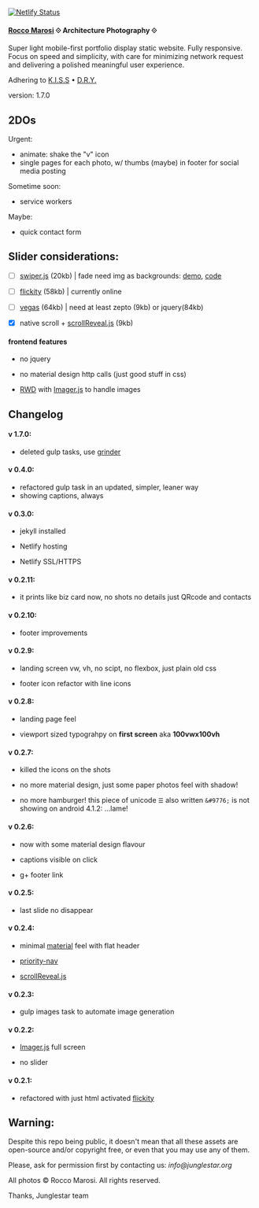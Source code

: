 [![Netlify Status](https://api.netlify.com/api/v1/badges/33190688-afc3-41c7-8c7a-ae8677c49ddd/deploy-status)](https://app.netlify.com/sites/roccomarosi/deploys)

#### [Rocco Marosi](http://roccomarosi.com) ⟐ Architecture Photography ⟐

Super light mobile-first portfolio display static website. Fully responsive. Focus on speed and simplicity, with care for minimizing network request and delivering a polished meaningful user experience.

Adhering to [K.I.S.S](https://en.wikipedia.org/wiki/KISS_principle) • [D.R.Y.](https://en.wikipedia.org/wiki/Don%27t_repeat_yourself)

version: 1.7.0

## 2DOs

Urgent:

- animate: shake the "v" icon
- single pages for each photo, w/ thumbs (maybe) in footer for social media posting

Sometime soon:

- service workers

Maybe:

- quick contact form


## Slider considerations:

- [ ] [swiper.js](http://www.idangero.us/swiper/) (20kb) | fade need img as backgrounds: [demo](http://www.idangero.us/swiper/demos/16-effect-fade.html), [code](https://github.com/nolimits4web/Swiper/blob/master/demos/16-effect-fade.html)

- [ ] [flickity](http://flickity.metafizzy.co/) (58kb) | currently online

- [ ] [vegas](https://github.com/jaysalvat/vegas) (64kb) | need at least zepto (9kb) or jquery(84kb)

- [X] native scroll + [scrollReveal.js](https://github.com/jlmakes/scrollReveal.js/tree/master) (9kb)


#### frontend features

- no jquery

- no material design http calls (just good stuff in css)

- [RWD](https://en.wikipedia.org/wiki/Responsive_web_design) with [Imager.js](https://github.com/BBC-News/Imager.js/) to handle images


## Changelog

#### v 1.7.0:

- deleted gulp tasks, use [grinder](https://github.com/toybreaker/grinder)

#### v 0.4.0:

- refactored gulp task in an updated, simpler, leaner way
- showing captions, always

#### v 0.3.0:

- jekyll installed

- Netlify hosting

- Netlify SSL/HTTPS

#### v 0.2.11:

- it prints like biz card now, no shots no details just QRcode and contacts

#### v 0.2.10:

- footer improvements

#### v 0.2.9:

- landing screen vw, vh, no scipt, no flexbox, just plain old css

- footer icon refactor with line icons

#### v 0.2.8:

- landing page feel

- viewport sized typograhpy on **first screen** aka **100vwx100vh**

#### v 0.2.7:

- killed the icons on the shots

- no more material design, just some paper photos feel with shadow!

- no more hamburger! this piece of unicode `☰` also written `&#9776;` is not showing on android 4.1.2:  ...lame!

#### v 0.2.6:

- now with some material design flavour

- captions visible on click

- g+ footer link

#### v 0.2.5:

- last slide no disappear

#### v 0.2.4:

- minimal [material](https://github.com/google/material-design-lite) feel with flat header

- [priority-nav](https://github.com/gijsroge/priority-navigation)

- [scrollReveal.js](https://github.com/jlmakes/scrollReveal.js/tree/master)

#### v 0.2.3:

- gulp images task to automate image generation

#### v 0.2.2:

 - [Imager.js](https://github.com/BBC-News/Imager.js) full screen

 - no slider

#### v 0.2.1:

- refactored with just html activated [flickity](http://flickity.metafizzy.co/)



## Warning:

Despite this repo being public, it doesn't mean that all these assets are open-source and/or copyright free, or even that you may use any of them.

Please, ask for permission first by contacting us: _info@junglestar.org_

All photos © Rocco Marosi. All rights reserved.

Thanks, Junglestar team
